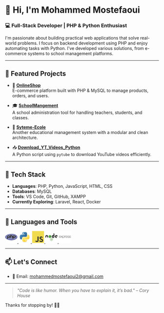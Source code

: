 # 👋 Hi, I'm Mohammed Mostefaoui

### 💻 Full-Stack Developer | PHP & Python Enthusiast

I'm passionate about building practical web applications that solve real-world problems. I focus on backend development using PHP and enjoy automating tasks with Python. I've developed various solutions, from e-commerce systems to school management platforms.

---

## 🚀 Featured Projects

- 🛒 [**OnlineShop**](https://github.com/Mostefaouim/OnlineShop)  
  E-commerce platform built with PHP & MySQL to manage products, orders, and users.

- 🎓 [**SchoolMangement**](https://github.com/Mostefaouim/SchoolMangement)  
  A school administration tool for handling teachers, students, and classes.

- 🏫 [**Syteme-Ecole**](https://github.com/Mostefaouim/Syteme-Ecole)  
  Another educational management system with a modular and clean architecture.

- 📥 [**Download_YT_Videos_Python**](https://github.com/Mostefaouim/Download_YT_Videos_Python)  
  A Python script using `pytube` to download YouTube videos efficiently.

---

## 🧰 Tech Stack

- **Languages**: PHP, Python, JavaScript, HTML, CSS  
- **Databases**: MySQL  
- **Tools**: VS Code, Git, GitHub, XAMPP  
- **Currently Exploring**: Laravel, React, Docker

---

## 🧠 Languages and Tools

<p align="left">
  <a href="https://www.php.net" target="_blank" rel="noreferrer">
    <img src="https://raw.githubusercontent.com/devicons/devicon/master/icons/php/php-original.svg" alt="php" width="40" height="40"/>
  </a>
  <a href="https://www.python.org" target="_blank" rel="noreferrer">
    <img src="https://raw.githubusercontent.com/devicons/devicon/master/icons/python/python-original.svg" alt="python" width="40" height="40"/>
  </a>
  <a href="https://developer.mozilla.org/en-US/docs/Web/JavaScript" target="_blank" rel="noreferrer">
    <img src="https://raw.githubusercontent.com/devicons/devicon/master/icons/javascript/javascript-original.svg" alt="javascript" width="40" height="40"/>
  </a>
  <a href="https://nodejs.org" target="_blank" rel="noreferrer">
    <img src="https://raw.githubusercontent.com/devicons/devicon/master/icons/nodejs/nodejs-original-wordmark.svg" alt="nodejs" width="40" height="40"/>
  </a>
  <a href="https://expressjs.com" target="_blank" rel="noreferrer">
    <img src="https://raw.githubusercontent.com/devicons/devicon/master/icons/express/express-original-wordmark.svg" alt="express" width="40" height="40"/>
  </a>
</p>

---

## 📫 Let's Connect

- 📧 Email: mohammedmostefaoui2@gmail.com

---

> *"Code is like humor. When you have to explain it, it’s bad." – Cory House*

Thanks for stopping by! 👨‍💻
